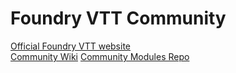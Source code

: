 # Foundry VTT Community
[Official Foundry VTT website](http://foundryvtt.com/)  
[Community Wiki](https://github.com/foundry-vtt-community/master/wiki)
[Community Modules Repo](https://github.com/foundry-vtt-community/modules/)
